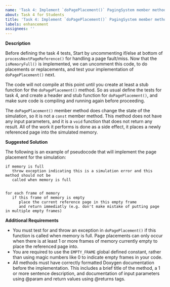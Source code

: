 ```yaml
---
name: 'Task 4: Implement `doPagePlacement()` PagingSystem member method'
about: Task 4 for Students
title: 'Task 4: Implement `doPagePlacement()` PagingSystem member method'
labels: enhancement
assignees: ''
---
```


**Description**

Before defining the task 4 tests, Start by uncommenting if/else at
bottom of `processNextPageReference()` for handling a page fault/miss.
Now that the `isMemoryFull()` is implemented, we can uncomment this
code, to do placements or replacements, and test your implementation
of `doPagePlacement()` next.

The code will not compile at this point until you create at least a
stub function for the `doPagePlacement()` method.  So as usual define
the tests for task 4, and create a header and stub function for
`doPagePlacement()`, and make sure code is compiling and running again
before proceeding.

The `doPagePlacement()` member method does change the state of the
simulation, so it is not a `const` member method.  This method does not
have any input parameters, and it is a `void` function that does not return any
result.  All of the work it performs is done as a side effect, it places
a newly referenced page into the simulated memory.


**Suggested Solution**

The following is an example of pseudocode that will implement the
page placement for the simulation:

```
if memory is full
   throw exception indicating this is a simulation error and this method should not be
   called when memory is full
   
   
for each frame of memory
   if this frame of memory is empty
      place the current reference page in this empty frame
	  and return immediatly (e.g. don't make mistake of putting page in multiple empty frames)
```

**Additional Requirements**

- You must test for and throw an exception in `doPagePlacement()` if this
  function is called when memory is full.  Page placements can only occur
  when there is at least 1 or more frames of memory currently empty to place
  the referenced page into.
- You are required to use the `EMPTY_FRAME` global defined constant, rather
  than using magic numbers like 0 to indicate empty frames in your code.
- All methods must have correctly formatted Doxygen documentation before the
  implementation.  This includes a brief title of the method, a 1 or more
  sentence description, and documentation of input parameters using @param
  and return values using @returns tags.
